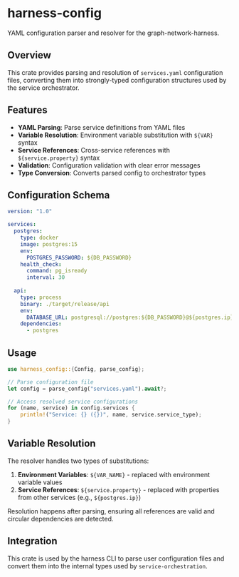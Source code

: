 # harness-config

YAML configuration parser and resolver for the graph-network-harness.

## Overview

This crate provides parsing and resolution of `services.yaml` configuration files, converting them into strongly-typed configuration structures used by the service orchestrator.

## Features

- **YAML Parsing**: Parse service definitions from YAML files
- **Variable Resolution**: Environment variable substitution with `${VAR}` syntax
- **Service References**: Cross-service references with `${service.property}` syntax
- **Validation**: Configuration validation with clear error messages
- **Type Conversion**: Converts parsed config to orchestrator types

## Configuration Schema

```yaml
version: "1.0"

services:
  postgres:
    type: docker
    image: postgres:15
    env:
      POSTGRES_PASSWORD: ${DB_PASSWORD}
    health_check:
      command: pg_isready
      interval: 30
      
  api:
    type: process
    binary: ./target/release/api
    env:
      DATABASE_URL: postgresql://postgres:${DB_PASSWORD}@${postgres.ip}:5432/db
    dependencies:
      - postgres
```

## Usage

```rust
use harness_config::{Config, parse_config};

// Parse configuration file
let config = parse_config("services.yaml").await?;

// Access resolved service configurations
for (name, service) in config.services {
    println!("Service: {} ({})", name, service.service_type);
}
```

## Variable Resolution

The resolver handles two types of substitutions:

1. **Environment Variables**: `${VAR_NAME}` - replaced with environment variable values
2. **Service References**: `${service.property}` - replaced with properties from other services (e.g., `${postgres.ip}`)

Resolution happens after parsing, ensuring all references are valid and circular dependencies are detected.

## Integration

This crate is used by the harness CLI to parse user configuration files and convert them into the internal types used by `service-orchestration`.